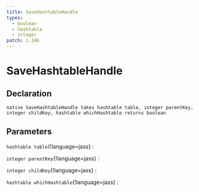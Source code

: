 ```yaml
---
title: SaveHashtableHandle
types:
  - boolean
  - hashtable
  - integer
patch: 1.24b
---
```


# SaveHashtableHandle

## Declaration

```jass
native SaveHashtableHandle takes hashtable table, integer parentKey, integer childKey, hashtable whichHashtable returns boolean
```

## Parameters
`hashtable table`{!language=jass}
: 

`integer parentKey`{!language=jass}
: 

`integer childKey`{!language=jass}
: 

`hashtable whichHashtable`{!language=jass}
: 
